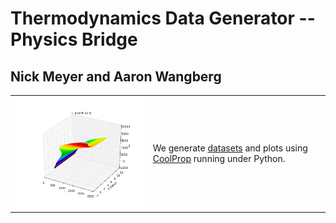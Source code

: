 # Thermodynamics Data Generator -- Physics Bridge
## Nick Meyer and Aaron Wangberg

<table>
<tr>
<td>
<img src="https://github.com/nick5435/thermo-bridge/raw/master/plots/TPS.png" alt="Sample Plot" width="400"/></td>
<td>
We generate <a href="https://github.com/nick5435/thermo-bridge/tree/master/data">datasets</a> and plots using <a href="http://coolprop.org">CoolProp</a> running under Python.</td>
</td>
</tr>
</table>
